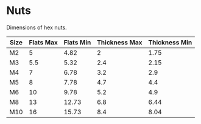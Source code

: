 # Nuts

Dimensions of hex nuts.

| Size | Flats Max | Flats Min | Thickness Max | Thickness Min |
|-|-|-|-|-|
| M2 | 5 | 4.82 | 2 | 1.75 |
| M3 | 5.5 | 5.32 | 2.4 | 2.15 |
| M4 | 7 | 6.78 | 3.2 | 2.9
| M5 | 8 | 7.78 | 4.7 | 4.4
| M6 | 10 | 9.78 | 5.2 | 4.9
| M8 | 13 | 12.73 | 6.8 | 6.44
| M10 | 16 | 15.73 | 8.4 | 8.04
